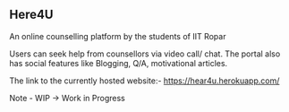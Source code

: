 ## Here4U
An online counselling platform by the students of IIT Ropar

Users can seek help from counsellors via video call/ chat. The portal also has social features like Blogging, Q/A, motivational articles.

The link to the currently hosted website:-
https://hear4u.herokuapp.com/

Note - WIP -> Work in Progress
